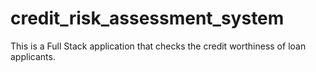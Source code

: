 # credit_risk_assessment_system
This is a Full Stack application that checks the credit worthiness of loan applicants.
